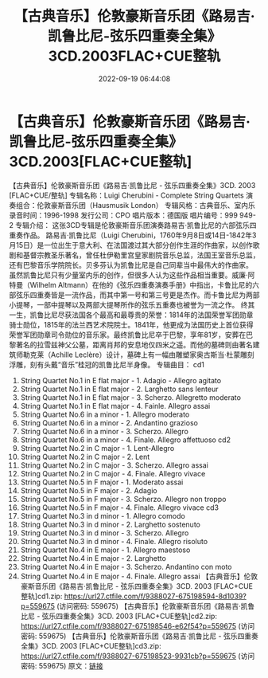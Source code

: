 ﻿---
title: 【古典音乐】伦敦豪斯音乐团《路易吉·凯鲁比尼-弦乐四重奏全集》3CD.2003FLAC+CUE整轨
date: 2022-09-19 06:44:08
categories: 古典音乐、新世纪、纯音雅乐
tags: 纯音雅乐
---
# 【古典音乐】伦敦豪斯音乐团《路易吉·凯鲁比尼-弦乐四重奏全集》3CD.2003[FLAC+CUE整轨]

【古典音乐】伦敦豪斯音乐团《路易吉·凯鲁比尼 - 弦乐四重奏全集》3CD. 2003 [FLAC+CUE/整轨]
专辑名称：Luigi Cherubini - Complete String Quartets
演奏组合：伦敦豪斯音乐团（Hausmusik London）
专辑风格：古典音乐、室内乐
录音时间：1996-1998
发行公司：CPO
唱片版本：德国版
唱片编号：999 949-2
专辑介绍：
这张3CD专辑是伦敦豪斯音乐团演奏路易吉·凯鲁比尼的六部弦乐四重奏作品。
路易吉·凯鲁比尼（Luigi
Cherubini，1760年9月8日或14日-1842年3月15日）是一位出生于意大利、在法国渡过其大部分创作生涯的作曲家，以创作歌剧和基督宗教圣乐著名，曾任杜伊勒里宫皇家剧院音乐总监，法国王室音乐总监，还有巴黎音乐学院院长。贝多芬认为凯鲁比尼是自己同辈当中最伟大的作曲家。
虽然凯鲁比尼只有少量室内乐的创作，但很多人认为这些作品相当重要。威廉·阿特曼（Wilhelm
Altmann）在他的《弦乐四重奏演奏手册》中指出，卡鲁比尼的六部弦乐四重奏皆是一流作品，而其中第一号和第三号更是杰作。而卡鲁比尼为两部小提琴，一部中提琴以及两部大提琴所作的弦乐五重奏也被誉为一流之作。
终其一生，凯鲁比尼尽获法国各个最高和最尊贵的荣誉：1814年的法国荣誉军团勋章骑士勋位，1815年的法兰西艺术院院士。1841年，他更成为法国历史上首位获得荣誉军团勋章司令勋位的音乐家。最终凯鲁比尼卒于巴黎，享年81岁，安葬在巴黎著名的拉雪兹神父公墓，距离肖邦的安息地仅四米之遥。而他的墓碑则由著名建筑师勒克莱（Achille
Leclère）设计，墓碑上有一幅由雕塑家奥古斯当·杜蒙雕刻浮雕，刻有头戴“音乐”桂冠的凯鲁比尼半身像。
专辑曲目：
cd1
01. String Quartet No.1 in E flat major - 1. Adagio - Allegro
agitato
02. String Quartet No.1 in E flat major - 2. Larghetto sans
lenteur
03. String Quartet No.1 in E flat major - 3. Scherzo.
Allegretto moderato
04. String Quartet No.1 in E flat major - 4. Fainle. Allegro
assai
05. String Quartet No.6 in a minor - 1. Allegro moderato
06. String Quartet No.6 in a minor - 2. Andantino
grazioso
07. String Quartet No.6 in a minor - 3. Scherzo. Allegro
08. String Quartet No.6 in a minor - 4. Finale. Allegro
affettuoso
cd2
01. String Quartet No.2 in C major - 1. Lent-Allegro
02. String Quartet No.2 in C major - 2. Lent
03. String Quartet No.2 in C major - 3. Scherzo. Allegro
assai
04. String Quartet No.2 in C major - 4. Finale. Allegro
vivace
05. String Quartet No.5 in F major - 1. Moderato assai
06. String Quartet No.5 in F major - 2. Adagio
07. String Quartet No.5 in F major - 3. Scherzo. Allegro non
troppo
08. String Quartet No.5 in F major - 4. Finale. Allegro
vivace
cd3
01. String Quartet No.3 in d minor - 1. Allegro comodo
02. String Quartet No.3 in d minor - 2. Larghetto
sostenuto
03. String Quartet No.3 in d minor - 3. Scherzo. Allegro
04. String Quartet No.3 in d minor - 4. Finale. Allegro
risoluto
05. String Quartet No.4 in E major - 1. Allegro maestoso
06. String Quartet No.4 in E major - 2. Larghetto
07. String Quartet No.4 in E major - 3. Scherzo. Andantino con
moto
08. String Quartet No.4 in E major - 4. Finale. Allegro
assai
【古典音乐】伦敦豪斯音乐团《路易吉·凯鲁比尼 - 弦乐四重奏全集》3CD. 2003 [FLAC+CUE整轨]cd1.zip:
https://url27.ctfile.com/f/9388027-675198594-8d1039?p=559675
(访问密码: 559675)
【古典音乐】伦敦豪斯音乐团《路易吉·凯鲁比尼 - 弦乐四重奏全集》3CD. 2003 [FLAC+CUE整轨]cd2.zip:
https://url27.ctfile.com/f/9388027-675198546-e62f54?p=559675
(访问密码: 559675)
【古典音乐】伦敦豪斯音乐团《路易吉·凯鲁比尼 - 弦乐四重奏全集》3CD. 2003 [FLAC+CUE整轨]cd3.zip:
https://url27.ctfile.com/f/9388027-675198523-9931cb?p=559675
(访问密码: 559675)
原文：[链接](https://blog.sina.com.cn/s/blog_1647c7e7601030zh7.html)
